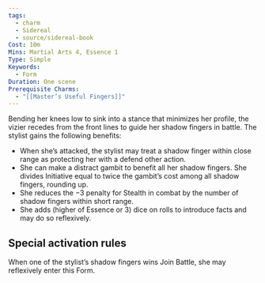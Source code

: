 ```yaml
---
tags:
  - charm
  - Sidereal
  - source/sidereal-book
Cost: 10m
Mins: Martial Arts 4, Essence 1
Type: Simple
Keywords:
  - Form
Duration: One scene
Prerequisite Charms:
  - "[[Master’s Useful Fingers]]"
---
```

Bending her knees low to sink into a stance that minimizes her profile, the vizier recedes from the front lines to guide her shadow fingers in battle. The stylist gains the following benefits: 
-  When she’s attacked, the stylist may treat a shadow finger within close range as protecting her with a defend other action. 
-  She can make a distract gambit to benefit all her shadow fingers. She divides Initiative equal to twice the gambit’s cost among all shadow fingers, rounding up. 
-  She reduces the −3 penalty for Stealth in combat by the number of shadow fingers within short range. 
-  She adds (higher of Essence or 3) dice on rolls to introduce facts and may do so reflexively. 

## Special activation rules

When one of the stylist’s shadow fingers wins Join Battle, she may reflexively enter this Form.